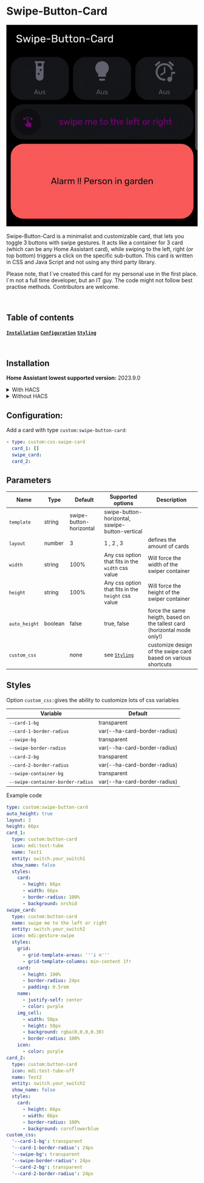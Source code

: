 # Swipe-Button-Card

![readme-images-swipe-button-card](https://github.com/Nemuritor01/swipe-button-card/blob/main/.github/swipe-button-card.gif)

Swipe-Button-Card is a minimalist and customizable card, that lets you toggle 3 buttons with swipe gestures.
It acts like a container for 3 card (which can be any Home Assistant card), while swiping to the left, right (or top bottom)
triggers a click on the specific sub-button.
This card is written in CSS and Java Script and not using any third party library.

Please note, that I´ve created this card for my personal use in the first place.
I´m not a full time developer, but an IT guy.
The code might not follow best practise methods. Contributors are welcome.

<br>

## Table of contents

**[`Installation`](#installation)**  **[`Configuration`](#configuration)**  **[`Styling`](#styling)**

<br>

## Installation

**Home Assistant lowest supported version:** 2023.9.0

<details>

<summary>With HACS</summary>

<br>

1. Open HACS (installation instructions are [here](https://hacs.xyz/docs/setup/prerequisites/).
2. Open the menu in the upper-right and select `Custom repositories`.
3. Enter the repository: `https://github.com/Nemuritor01/swipe-button-card`
4. Select the category `Lovelace`.
5. Select `ADD`.
6. Confirm the repository now appears in your HACS custom repositories list. Select `CANCEL` to close the custom repository window.
7. In the HACS search, type `Swipe-Button-Card`.
8. Select the `CSS-Swipe-Card` Respository from the list.
9. Install the Repository.
10. Make sure to add to resources via one of the following:
    - If using the GUI Resource option, this should have been added automatically.
    - If using the `configuration.yaml`, open your `configuration.yaml` via File editor or other means and add:
      ```
      lovelace:
        mode: yaml
        resources:
          - url: /hacsfiles/swipe-Button-card/swipe-Button-card.js
            type: module
      ```
11. Reload your browser. If the card does not show, try to clear your browser cache.

</details>

<details>

<summary>Without HACS</summary>

<br>

1. Download these files: [css-swipe-card.js](https://github.com/Nemuritor01/swipe-button-card/blob/main/dist/swipe-button-card.js)
2. Add these files to your `<config>/www` folder
3. On your dashboard click on the icon at the right top corner then on `Edit dashboard`
4. Click again on that icon and then click on `Manage resources`
5. Click on `Add resource`
6. Copy and paste this: `/local/swipe-button-card.js?v=1`
7. Click on `JavaScript Module` then `Create`
8. Go back and refresh your page
9. After any update of the file you will have to edit `/local/swipe-button-card.js?v=1` and change the version to any higher number

If it's not working, just try to clear your browser cache.`

</details>

## Configuration:

Add a card with type `custom:swipe-button-card`:

```yaml
- type: custom:css-swipe-card
  card_1: []
  swipe_card:
  card_2:
```
## Parameters

| Name | Type | Default | Supported options | Description |
| ---- | ---- | ------- | ----------------- | ----------- |
| `template` | string | swipe-button-horizontal | swipe-button-horizontal, sswipe-button-vertical |
| `layout` | number | 3 | 1 , 2 , 3 | defines the amount of cards |
| `width` | string | 100% | Any css option that fits in the `width` css value | Will force the width of the swiper container |
| `height` | string | 100% | Any css option that fits in the `height` css value | Will force the height of the swiper container |
| `auto_height` | boolean | false | true, false | force the same heigth, based on the tallest card (horizontal mode only!)|
| `custom_css` | | none | see [`Styling`](#styling) | customize design of the swipe card based on various shortcuts |

## Styles

Option `custom_css:`gives the ability to customize lots of css variables

| Variable | Default |
| -------- | ------- |
| `--card-1-bg` | transparent |
| `--card-1-border-radius` | var(--ha-card-border-radius) |
| `--swipe-bg` | transparent |
| `--swipe-border-radius` | var(--ha-card-border-radius) |
| `--card-2-bg` | transparent |
| `--card-2-border-radius` | var(--ha-card-border-radius) |
| `--swipe-container-bg` | transparent |
| `--swipe-container-border-radius` | var(--ha-card-border-radius) |



Example code

```yaml
type: custom:swipe-button-card
auto_height: true
layout: 3
height: 66px
card_1:
  type: custom:button-card
  icon: mdi:test-tube
  name: Test1
  entity: switch.your_switch1
  show_name: false
  styles:
    card:
      - height: 66px
      - width: 66px
      - border-radius: 100%
      - background: orchid
swipe_card:
  type: custom:button-card
  name: swipe me to the left or right
  entity: switch.your_switch2
  icon: mdi:gesture-swipe
  styles:
    grid:
      - grid-template-areas: '''i n'''
      - grid-template-columns: min-content 1fr
    card:
      - height: 100%
      - border-radius: 24px
      - padding: 0.5rem
    name:
      - justify-self: center
      - color: purple
    img_cell:
      - width: 50px
      - height: 50px
      - background: rgba(0,0,0,0.30)
      - border-radius: 100%
    icon:
      - color: purple
card_2:
  type: custom:button-card
  icon: mdi:test-tube-off
  name: Test2
  entity: switch.your_switch2
  show_name: false
  styles:
    card:
      - height: 66px
      - width: 66px
      - border-radius: 100%
      - background: cornflowerblue
custom_css:
  '--card-1-bg': transparent
  '--card-1-border-radius': 24px
  '--swipe-bg': transparent
  '--swipe-border-radius': 24px
  '--card-2-bg': transparent
  '--card-2-border-radius': 24px

```

